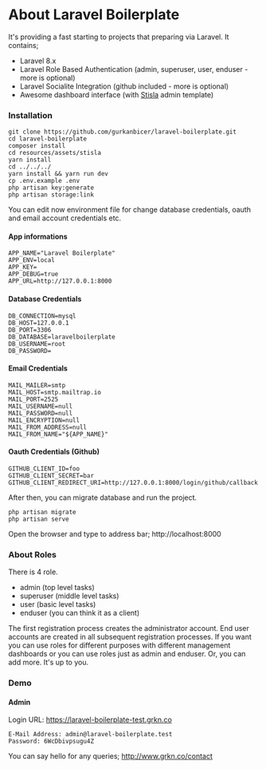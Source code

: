 # About Laravel Boilerplate
It's providing a fast starting to projects that preparing via Laravel. It contains;

- Laravel 8.x
- Laravel Role Based Authentication (admin, superuser, user, enduser - more is optional)
- Laravel Socialite Integration (github included - more is optional)
- Awesome dashboard interface (with [Stisla](https://github.com/stisla/stisla) admin template) 

### Installation

```
git clone https://github.com/gurkanbicer/laravel-boilerplate.git
cd laravel-boilerplate
composer install
cd resources/assets/stisla
yarn install
cd ../../../
yarn install && yarn run dev
cp .env.example .env
php artisan key:generate
php artisan storage:link
```

You can edit now environment file for change database credentials, oauth and email account credentials etc.

#### App informations

```
APP_NAME="Laravel Boilerplate"
APP_ENV=local
APP_KEY=
APP_DEBUG=true
APP_URL=http://127.0.0.1:8000
```

#### Database Credentials

```
DB_CONNECTION=mysql
DB_HOST=127.0.0.1
DB_PORT=3306
DB_DATABASE=laravelboilerplate
DB_USERNAME=root
DB_PASSWORD=
```

#### Email Credentials

```
MAIL_MAILER=smtp
MAIL_HOST=smtp.mailtrap.io
MAIL_PORT=2525
MAIL_USERNAME=null
MAIL_PASSWORD=null
MAIL_ENCRYPTION=null
MAIL_FROM_ADDRESS=null
MAIL_FROM_NAME="${APP_NAME}"
```

#### Oauth Credentials (Github)

```
GITHUB_CLIENT_ID=foo
GITHUB_CLIENT_SECRET=bar
GITHUB_CLIENT_REDIRECT_URI=http://127.0.0.1:8000/login/github/callback
```

After then, you can migrate database and run the project.

```
php artisan migrate
php artisan serve
```

Open the browser and type to address bar; http://localhost:8000

### About Roles

There is 4 role. 

- admin (top level tasks)
- superuser (middle level tasks)
- user (basic level tasks)
- enduser (you can think it as a client)

The first registration process creates the administrator account. End user accounts are created in all subsequent registration processes. If you want you can use roles for different purposes with different management dashboards or you can use roles just as admin and enduser. Or, you can add more. It's up to you.

### Demo

#### Admin

Login URL: https://laravel-boilerplate-test.grkn.co
```
E-Mail Address: admin@laravel-boilerplate.test
Password: 6WcDbivpsugu4Z
```

You can say hello for any queries; http://www.grkn.co/contact
